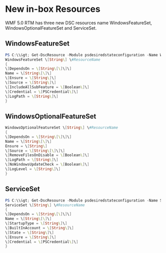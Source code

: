 # New in-box Resources

WMF 5.0 RTM has three new DSC resources name WindowsFeatureSet, WindowsOptionalFeatureSet and ServiceSet.

## WindowsFeatureSet
```powershell
PS C:\\&gt; Get-DscResource -Module psdesiredstateconfiguration -Name WindowsFeatureSet -Syntax
WindowsFeatureSet \[String\] \#ResourceName
{
\[DependsOn = \[String\[\]\]\]
Name = \[String\[\]\]
\[Ensure = \[String\]\]
\[Source = \[String\]\]
\[IncludeAllSubFeature = \[Boolean\]\]
\[Credential = \[PSCredential\]\]
\[LogPath = \[String\]\]
}
```

## WindowsOptionalFeatureSet 
```powershell
WindowsOptionalFeatureSet \[String\] \#ResourceName
{
\[DependsOn = \[String\[\]\]\]
Name = \[String\[\]\]
Ensure = \[String\]
\[Source = \[String\[\]\]\]
\[RemoveFilesOnDisable = \[Boolean\]\]
\[LogPath = \[String\]\]
\[NoWindowsUpdateCheck = \[Boolean\]\]
\[LogLevel = \[String\]\]
}
```

## ServiceSet 
```powershell
PS C:\\&gt; Get-DscResource -Module psdesiredstateconfiguration -Name ServiceSet -Syntax
ServiceSet \[String\] \#ResourceName
{
\[DependsOn = \[String\[\]\]\]
Name = \[String\[\]\]
\[StartupType = \[String\]\]
\[BuiltInAccount = \[String\]\]
\[State = \[String\]\]
\[Ensure = \[String\]\]
\[Credential = \[PSCredential\]\]
}
```